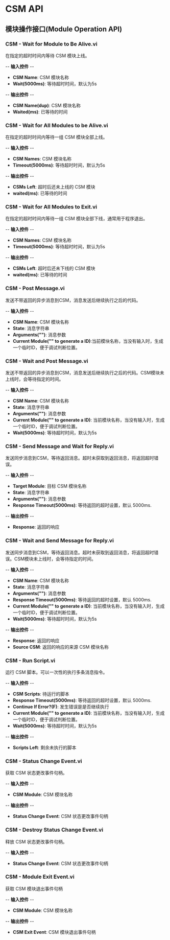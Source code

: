# CSM API

## 模块操作接口(Module Operation API)

### CSM - Wait for Module to Be Alive.vi

在指定的超时时间内等待 CSM 模块上线。

-- <b>输入控件</b> --
- <b>CSM Name</b>: CSM 模块名称
- <b>Wait(5000ms)</b>: 等待超时时间，默认为5s

-- <b>输出控件</b> --
- <b>CSM Name(dup)</b>: CSM 模块名称
- <b>Waited(ms)</b>: 已等待的时间

### CSM - Wait for All Modules to be Alive.vi

在指定的超时时间内等待一组 CSM 模块全部上线。

-- <b>输入控件</b> --
- <b>CSM Names</b>: CSM 模块名称
- <b>Timeout(5000ms)</b>: 等待超时时间，默认为5s

-- <b>输出控件</b> --
- <b>CSMs Left</b>: 超时后还未上线的 CSM 模块
- <b>waited(ms)</b>: 已等待的时间

### CSM - Wait for All Modules to Exit.vi

在指定的超时时间内等待一组 CSM 模块全部下线，通常用于程序退出。

-- <b>输入控件</b> --
- <b>CSM Names</b>: CSM 模块名称
- <b>Timeout(5000ms)</b>: 等待超时时间，默认为5s

-- <b>输出控件</b> --
- <b>CSMs Left</b>: 超时后还未下线的 CSM 模块
- <b>waited(ms)</b>: 已等待的时间

### CSM - Post Message.vi

发送不带返回的异步消息到CSM，消息发送后继续执行之后的代码。

-- <b>输入控件</b> --
- <b>CSM Name</b>: CSM 模块名称
- <b>State</b>: 消息字符串
- <b>Arguments("")</b>: 消息参数
- <b>Current Module("" to generate a ID)</b>:当前模块名称，当没有输入时，生成一个临时ID，便于调试判断位置。

### CSM - Wait and Post Message.vi

发送不带返回的异步消息到CSM，消息发送后继续执行之后的代码。CSM模块未上线时，会等待指定的时间。

-- <b>输入控件</b> --
- <b>CSM Name</b>: CSM 模块名称
- <b>State</b>: 消息字符串
- <b>Arguments("")</b>: 消息参数
- <b>Current Module("" to generate a ID)</b>: 当前模块名称，当没有输入时，生成一个临时ID，便于调试判断位置。
- <b>Wait(5000ms)</b>: 等待超时时间，默认为5s

### CSM - Send Message and Wait for Reply.vi

发送同步消息到CSM，等待返回消息。超时未获取到返回消息，将返回超时错误。

-- <b>输入控件</b> --
- <b>Target Module</b>: 目标 CSM 模块名称
- <b>State</b>: 消息字符串
- <b>Arguments("")</b>: 消息参数
- <b>Response Timeout(5000ms)</b>: 等待返回的超时设置，默认 5000ms.

-- <b>输出控件</b> --
- <b>Response</b>: 返回的响应

### CSM - Wait and Send Message for Reply.vi

发送同步消息到CSM，等待返回消息。超时未获取到返回消息，将返回超时错误。CSM模块未上线时，会等待指定的时间。

-- <b>输入控件</b> --
- <b>CSM Name</b>: CSM 模块名称
- <b>State</b>: 消息字符串
- <b>Arguments("")</b>: 消息参数
- <b>Response Timeout(5000ms)</b>: 等待返回的超时设置，默认 5000ms.
- <b>Current Module("" to generate a ID)</b>: 当前模块名称，当没有输入时，生成一个临时ID，便于调试判断位置。
- <b>Wait(5000ms)</b>: 等待超时时间，默认为5s

-- <b>输出控件</b> --
- <b>Response</b>: 返回的响应
- <b>Source CSM</b>: 返回的响应的来源 CSM 模块名称

### CSM - Run Script.vi

运行 CSM 脚本。可以一次性的执行多条消息指令。

-- <b>输入控件</b> --
- <b>CSM Scripts</b>: 待运行的脚本
- <b>Response Timeout(5000ms)</b>: 等待返回的超时设置，默认 5000ms.
- <b>Continue If Error?(F)</b>: 发生错误是是否继续执行
- <b>Current Module("" to generate a ID)</b>: 当前模块名称，当没有输入时，生成一个临时ID，便于调试判断位置。
- <b>Wait(5000ms)</b>: 等待超时时间，默认为5s

-- <b>输出控件</b> --
- <b>Scripts Left</b>: 剩余未执行的脚本

### CSM - Status Change Event.vi

获取 CSM 状态更改事件句柄。

-- <b>输入控件</b> --
- <b>CSM Module</b>: CSM 模块名称

-- <b>输出控件</b> --
- <b>Status Change Event</b>: CSM 状态更改事件句柄

### CSM - Destroy Status Change Event.vi

释放 CSM 状态更改事件句柄。

-- <b>输入控件</b> --
- <b>Status Change Event</b>: CSM 状态更改事件句柄

### CSM - Module Exit Event.vi

获取 CSM 模块退出事件句柄

-- <b>输入控件</b> --
- <b>CSM Module</b>: CSM 模块名称

-- <b>输出控件</b> --
- <b>CSM Exit Event</b>: CSM 模块退出事件句柄
